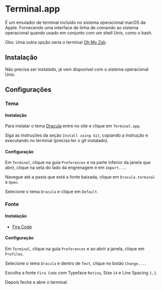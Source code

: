# Terminal.app

É um emulador de terminal incluído no sistema operacional macOS da Apple. Fornecendo uma interface de linha de comando ao sistema operacional quando usado em conjunto com um shell Unix, como o bash.

Obs: Uma outra opção seria o terminal [Oh My Zsh](oh-my-zsh.md).

## Instalação

Não precisa ser instalado, já vem disponível com o sistema operacional Unix.

## Configurações

### Tema

#### Instalação

Para instalar o tema [Dracula](../theme/dracula.md) entre no site e clique em `Terminal.app`.

Siga as instruções da seção `Install using Git`, copiando a instrução e executando no terminal (precisa ter o git instalado).

#### Configuração

Em `Terminal`, clique na guia `Preferences` e na parte inferior da janela que abrir, clique na seta do lado da engrenagem e em `Import...`.

Navegue até a pasta que está a fonte baixada, clique em `Dracula.terminal` e `Open`.

Selecione o tema `Dracula` e clique em `Default`.

### Fonte

#### Instalação

- [Fira Code](../font/fira-code.md)

#### Configuração

Em `Terminal`, clique na guia `Preferences` e ao abrir a janela, clique em `Profiles`.

Selecione o tema `Dracula` e dentro de `Text`, clique no botão `Change...`.

Escolha a fonte `Fira Code` com Typeface `Retina`, Size `14` e Line Spacing `1,1`.

Depois feche e abre o terminal.
